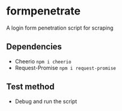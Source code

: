 # formpenetrate
A login form penetration script for scraping

## Dependencies
* Cheerio `npm i cheerio`
* Request-Promise `npm i request-promise`

## Test method
* Debug and run the script

